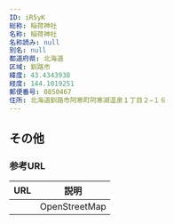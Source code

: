 ```yaml
---
ID: iR5yK
総称: 稲荷神社
名称: 稲荷神社
名称読み: null
別名: null
都道府県: 北海道
区域: 釧路市
緯度: 43.4343938
経度: 144.1019251
郵便番号: 0850467
住所: 北海道釧路市阿寒町阿寒湖温泉１丁目２−１６
---
```


## その他

### 参考URL

| URL | 説明          |
| --- | ------------- |
|     | OpenStreetMap |

